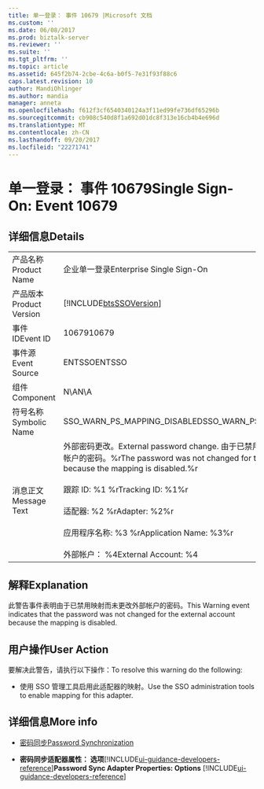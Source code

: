 ```yaml
---
title: 单一登录： 事件 10679 |Microsoft 文档
ms.custom: ''
ms.date: 06/08/2017
ms.prod: biztalk-server
ms.reviewer: ''
ms.suite: ''
ms.tgt_pltfrm: ''
ms.topic: article
ms.assetid: 645f2b74-2cbe-4c6a-b0f5-7e31f93f88c6
caps.latest.revision: 10
author: MandiOhlinger
ms.author: mandia
manager: anneta
ms.openlocfilehash: f612f3cf6540340124a3f11ed99fe736df65296b
ms.sourcegitcommit: cb908c540d8f1a692d01dc8f313e16cb4b4e696d
ms.translationtype: MT
ms.contentlocale: zh-CN
ms.lasthandoff: 09/20/2017
ms.locfileid: "22271741"
---
```

# <a name="single-sign-on-event-10679"></a><span data-ttu-id="e564b-102">单一登录： 事件 10679</span><span class="sxs-lookup"><span data-stu-id="e564b-102">Single Sign-On: Event 10679</span></span>
## <a name="details"></a><span data-ttu-id="e564b-103">详细信息</span><span class="sxs-lookup"><span data-stu-id="e564b-103">Details</span></span>  
  
|||  
|-|-|  
|<span data-ttu-id="e564b-104">产品名称</span><span class="sxs-lookup"><span data-stu-id="e564b-104">Product Name</span></span>|<span data-ttu-id="e564b-105">企业单一登录</span><span class="sxs-lookup"><span data-stu-id="e564b-105">Enterprise Single Sign-On</span></span>|  
|<span data-ttu-id="e564b-106">产品版本</span><span class="sxs-lookup"><span data-stu-id="e564b-106">Product Version</span></span>|[!INCLUDE[btsSSOVersion](../includes/btsssoversion-md.md)]|  
|<span data-ttu-id="e564b-107">事件 ID</span><span class="sxs-lookup"><span data-stu-id="e564b-107">Event ID</span></span>|<span data-ttu-id="e564b-108">10679</span><span class="sxs-lookup"><span data-stu-id="e564b-108">10679</span></span>|  
|<span data-ttu-id="e564b-109">事件源</span><span class="sxs-lookup"><span data-stu-id="e564b-109">Event Source</span></span>|<span data-ttu-id="e564b-110">ENTSSO</span><span class="sxs-lookup"><span data-stu-id="e564b-110">ENTSSO</span></span>|  
|<span data-ttu-id="e564b-111">组件</span><span class="sxs-lookup"><span data-stu-id="e564b-111">Component</span></span>|<span data-ttu-id="e564b-112">N\A</span><span class="sxs-lookup"><span data-stu-id="e564b-112">N\A</span></span>|  
|<span data-ttu-id="e564b-113">符号名称</span><span class="sxs-lookup"><span data-stu-id="e564b-113">Symbolic Name</span></span>|<span data-ttu-id="e564b-114">SSO_WARN_PS_MAPPING_DISABLED</span><span class="sxs-lookup"><span data-stu-id="e564b-114">SSO_WARN_PS_MAPPING_DISABLED</span></span>|  
|<span data-ttu-id="e564b-115">消息正文</span><span class="sxs-lookup"><span data-stu-id="e564b-115">Message Text</span></span>|<span data-ttu-id="e564b-116">外部密码更改。</span><span class="sxs-lookup"><span data-stu-id="e564b-116">External password change.</span></span> <span data-ttu-id="e564b-117">由于已禁用映射，因此未更改外部帐户的密码。%r</span><span class="sxs-lookup"><span data-stu-id="e564b-117">The password was not changed for the external account because the mapping is disabled.%r</span></span><br /><br /> <span data-ttu-id="e564b-118">跟踪 ID: %1 %r</span><span class="sxs-lookup"><span data-stu-id="e564b-118">Tracking ID: %1%r</span></span><br /><br /> <span data-ttu-id="e564b-119">适配器: %2 %r</span><span class="sxs-lookup"><span data-stu-id="e564b-119">Adapter: %2%r</span></span><br /><br /> <span data-ttu-id="e564b-120">应用程序名称: %3 %r</span><span class="sxs-lookup"><span data-stu-id="e564b-120">Application Name: %3%r</span></span><br /><br /> <span data-ttu-id="e564b-121">外部帐户： %4</span><span class="sxs-lookup"><span data-stu-id="e564b-121">External Account: %4</span></span>|  
  
## <a name="explanation"></a><span data-ttu-id="e564b-122">解释</span><span class="sxs-lookup"><span data-stu-id="e564b-122">Explanation</span></span>  
 <span data-ttu-id="e564b-123">此警告事件表明由于已禁用映射而未更改外部帐户的密码。</span><span class="sxs-lookup"><span data-stu-id="e564b-123">This Warning event indicates that the password was not changed for the external account because the mapping is disabled.</span></span>  
  
## <a name="user-action"></a><span data-ttu-id="e564b-124">用户操作</span><span class="sxs-lookup"><span data-stu-id="e564b-124">User Action</span></span>  
 <span data-ttu-id="e564b-125">要解决此警告，请执行以下操作：</span><span class="sxs-lookup"><span data-stu-id="e564b-125">To resolve this warning do the following:</span></span>  
  
-   <span data-ttu-id="e564b-126">使用 SSO 管理工具启用此适配器的映射。</span><span class="sxs-lookup"><span data-stu-id="e564b-126">Use the SSO administration tools to enable mapping for this adapter.</span></span>  
  
## <a name="more-info"></a><span data-ttu-id="e564b-127">详细信息</span><span class="sxs-lookup"><span data-stu-id="e564b-127">More info</span></span>
  
-   [<span data-ttu-id="e564b-128">密码同步</span><span class="sxs-lookup"><span data-stu-id="e564b-128">Password Synchronization</span></span>](../core/password-synchronization2.md)  
  
-   <span data-ttu-id="e564b-129">**密码同步适配器属性： 选项**[!INCLUDE[ui-guidance-developers-reference](../includes/ui-guidance-developers-reference.md)]</span><span class="sxs-lookup"><span data-stu-id="e564b-129">**Password Sync Adapter Properties: Options** [!INCLUDE[ui-guidance-developers-reference](../includes/ui-guidance-developers-reference.md)]</span></span>